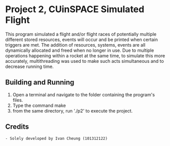 # Project 2, CUinSPACE Simulated Flight
This program simulated a flight and/or flight races of potentially multiple different 
stored resources, events will occur and be printed when certain triggers are met. The
addition of resources, systems, events are all dynamically allocated and freed when no
longer in use. Due to multiple operations happening within a rocket at the same time,
to simulate this more accurately, multithreading was used to make such acts 
simultaneous and to decrease running time.

## Building and Running
1. Open a terminal and navigate to the folder containing the program's files.
2. Type the command make
3. from the same directory, run './p2' to execute the project.

## Credits
    - Solely developed by Ivan Cheung (101312122)